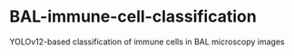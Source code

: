 # BAL-immune-cell-classification
YOLOv12-based classification of immune cells in BAL microscopy images
